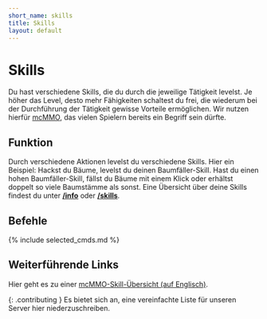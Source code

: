 ```yaml
---
short_name: skills
title: Skills
layout: default
---
```

# Skills

Du hast verschiedene Skills, die du durch die jeweilige Tätigkeit levelst. Je
höher das Level, desto mehr Fähigkeiten schaltest du frei, die wiederum bei der
Durchführung der Tätigkeit gewisse Vorteile ermöglichen. Wir nutzen hierfür
[mcMMO](https://mcmmo.org/), das vielen Spielern bereits ein Begriff sein
dürfte.

## Funktion

Durch verschiedene Aktionen levelst du verschiedene Skills. Hier ein Beispiel:
Hackst du Bäume, levelst du deinen Baumfäller-Skill. Hast du einen hohen
Baumfäller-Skill, fällst du Bäume mit einem Klick oder erhältst doppelt so viele
Baumstämme als sonst. Eine Übersicht über deine Skills findest du unter
**[/info](/commands/info)** oder **[/skills](/commands/skills)**.

## Befehle
{% include selected_cmds.md %}

## Weiterführende Links

Hier geht es zu einer [mcMMO-Skill-Übersicht (auf
Englisch)](https://wiki.mcmmo.org/skills).

{: .contributing }
Es bietet sich an, eine vereinfachte Liste für unseren Server hier
niederzuschreiben.
